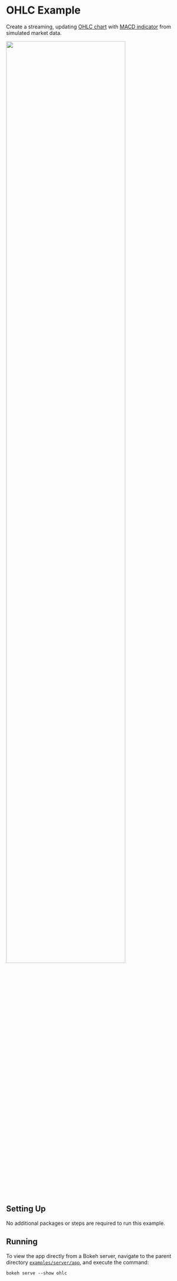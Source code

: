 # OHLC Example

Create a streaming, updating [OHLC chart](https://en.wikipedia.org/wiki/Open-high-low-close_chart)
with [MACD indicator](https://en.wikipedia.org/wiki/MACD) from simulated market data.

<img src="https://static.bokeh.org/ohlc.png" width="80%"></img>

## Setting Up

No additional packages or steps are required to run this example.

## Running

To view the app directly from a Bokeh server, navigate to the parent directory
[`examples/server/app`](https://github.com/bokeh/bokeh/blob/-/examples/server/app),
and execute the command:

    bokeh serve --show ohlc
